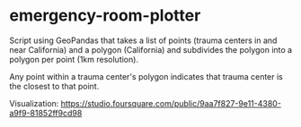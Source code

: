 # emergency-room-plotter

Script using GeoPandas that takes a list of points (trauma centers in and near California) and a polygon (California) and subdivides the polygon into a polygon per point (1km resolution).

Any point within a trauma center's polygon indicates that trauma center is the closest to that point.

Visualization: https://studio.foursquare.com/public/9aa7f827-9e11-4380-a9f9-81852ff9cd98
